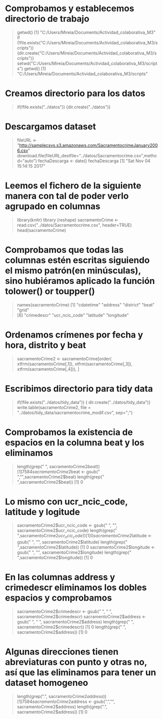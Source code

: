 # Comprobamos y establecemos directorio de trabajo
> getwd()
[1] "C:/Users/Mireia/Documents/Actividad_colaborativa_M3"
> if (!file.exists("C:/Users/Mireia/Documents/Actividad_colaborativa_M3/scripts")) {dir.create("C:/Users/Mireia/Documents/Actividad_colaborativa_M3/scripts")}
> setwd("C:/Users/Mireia/Documents/Actividad_colaborativa_M3/scripts")
> getwd()
[1] "C:/Users/Mireia/Documents/Actividad_colaborativa_M3/scripts"

 # Creamos directorio para los datos
> if(!file.exists("../datos")) {dir.create("../datos")}

# Descargamos dataset
> fileURL <- "http://samplecsvs.s3.amazonaws.com/SacramentocrimeJanuary2006.csv"
> download.file(fileURL,destfile="../datos/Sacramentocrime.csv",method="auto")
> fechaDescarga <- date()
> fechaDescarga
[1] "Sat Nov 04 15:14:15 2017"


# Leemos el fichero de la siguiente manera con tal de poder verlo agrupado en columnas
> library(knitr)
> library (reshape)
> sacramentoCrime <-read.csv("../datos/Sacramentocrime.csv", header=TRUE)
> head(sacramentoCrime)

# Comprobamos que todas las columnas estén escritas siguiendo el mismo patrón(en minúsculas), sino hubiéramos aplicado la función tolower() or toupper()
> names(sacramentoCrime)
[1] "cdatetime"     "address"       "district"      "beat"          "grid"         
[6] "crimedescr"    "ucr_ncic_code" "latitude"      "longitude"    

# Ordenamos crímenes por fecha y hora, distrito y beat 
> sacramentoCrime2 <- sacramentoCrime[order( xtfrm(sacramentoCrime[,1]), xtfrm(sacramentoCrime[,3]), xtfrm(sacramentoCrime[,4])), ]

# Escribimos directorio para tidy data
> if(!file.exists("../datos/tidy_data")) { dir.create("../datos/tidy_data")}
> write.table(sacramentoCrime2, file = "../datos/tidy_data/sacramentocrime_modif.csv", sep=";")

 # Comprobamos la existencia de espacios en la columna beat y los eliminamos
 > length(grep(" ", sacramentoCrime2$beat))
[1] 7584
> sacramentoCrime2$beat <- gsub(" ","",sacramentoCrime2$beat)
> length(grep(" ",sacramentoCrime2$beat))
[1] 0

 # Lo mismo con ucr_ncic_code, latitude y logitude
 > sacramentoCrime2$ucr_ncic_code <- gsub(" ", "", sacramentoCrime2$ucr_ncic_code)
 > length(grep(" ",sacramentoCrime2$ucr_ncic_code))
[1] 0
 > sacramentoCrime2$latitude <- gsub(" ", "", sacramentoCrime2$latitude)
 > length(grep(" ",sacramentoCrime2$latitude))
[1] 0
 > sacramentoCrime2$longitude <- gsub(" ", "", sacramentoCrime2$longitude)
 > length(grep(" ",sacramentoCrime2$longitude))
[1] 0

# En las columnas address y crimedescr eliminamos los dobles espacios y comprobamos
> sacramentoCrime2$crimedescr <- gsub("  ", " ", sacramentoCrime2$crimedescr)
> sacramentoCrime2$address <- gsub("  ", " ", sacramentoCrime2$address)
> length(grep("  ", sacramentoCrime2$crimedescr))
[1] 0
> length(grep("  ", sacramentoCrime2$address))
[1] 0

# Algunas direcciones tienen abreviaturas con punto y otras no, así que las eliminamos para tener un dataset homogeneo
> length(grep(".", sacramentoCrime2$address))
[1] 7584
> sacramentoCrime2$address <- gsub(".","", sacramentoCrime2$address)
> length(grep(".", sacramentoCrime2$address))
[1] 0
